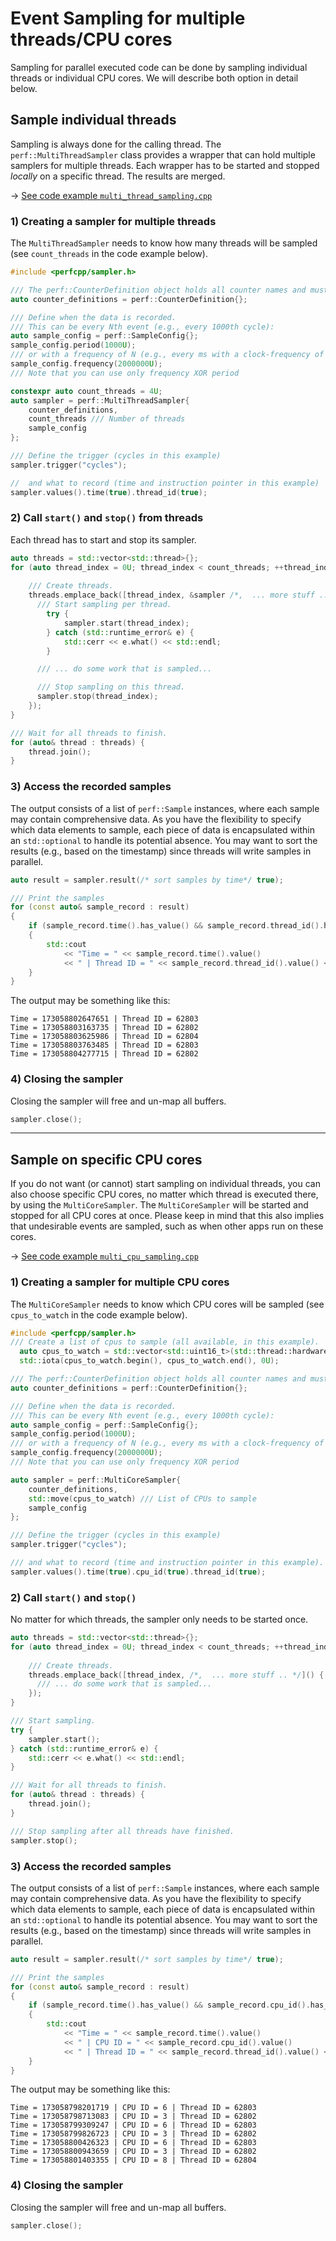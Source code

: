 # Event Sampling for multiple threads/CPU cores
Sampling for parallel executed code can be done by sampling individual threads or individual CPU cores.
We will describe both option in detail below.

## Sample individual threads
Sampling is always done for the calling thread.
The `perf::MultiThreadSampler` class provides a wrapper that can hold multiple samplers for multiple threads.
Each wrapper has to be started and stopped *locally* on a specific thread.
The results are merged.

&rarr; [See code example `multi_thread_sampling.cpp`](../examples/multi_thread_sampling.cpp)

### 1) Creating a sampler for multiple threads
The `MultiThreadSampler` needs to know how many threads will be sampled (see `count_threads` in the code example below).

```cpp
#include <perfcpp/sampler.h>

/// The perf::CounterDefinition object holds all counter names and must be alive when counters are accessed.
auto counter_definitions = perf::CounterDefinition{};

/// Define when the data is recorded.
/// This can be every Nth event (e.g., every 1000th cycle):
auto sample_config = perf::SampleConfig{};
sample_config.period(1000U);
/// or with a frequency of N (e.g., every ms with a clock-frequency of 2GHz):
sample_config.frequency(2000000U);
/// Note that you can use only frequency XOR period

constexpr auto count_threads = 4U;
auto sampler = perf::MultiThreadSampler{  
    counter_definitions,
    count_threads /// Number of threads
    sample_config
};

/// Define the trigger (cycles in this example) 
sampler.trigger("cycles");

//  and what to record (time and instruction pointer in this example)
sampler.values().time(true).thread_id(true);
```

### 2) Call `start()` and `stop()` from threads
Each thread has to start and stop its sampler.

```cpp
auto threads = std::vector<std::thread>{};
for (auto thread_index = 0U; thread_index < count_threads; ++thread_index) {
    
    /// Create threads.
    threads.emplace_back([thread_index, &sampler /*,  ... more stuff .. */]() {
      /// Start sampling per thread.
        try {
            sampler.start(thread_index);
        } catch (std::runtime_error& e) {
            std::cerr << e.what() << std::endl;
        }

      /// ... do some work that is sampled...

      /// Stop sampling on this thread.
      sampler.stop(thread_index);
    });
}

/// Wait for all threads to finish.
for (auto& thread : threads) {
    thread.join();
}
```

### 3) Access the recorded samples
The output consists of a list of `perf::Sample` instances, where each sample may contain comprehensive data. 
As you have the flexibility to specify which data elements to sample, each piece of data is encapsulated within an `std::optional` to handle its potential absence.
You may want to sort the results (e.g., based on the timestamp) since threads will write samples in parallel.

```cpp
auto result = sampler.result(/* sort samples by time*/ true);

/// Print the samples
for (const auto& sample_record : result)
{
    if (sample_record.time().has_value() && sample_record.thread_id().has_value())
    {
        std::cout 
            << "Time = " << sample_record.time().value() 
            << " | Thread ID = " << sample_record.thread_id().value() << std::endl;
    }
}
```

The output may be something like this:

    Time = 173058802647651 | Thread ID = 62803 
    Time = 173058803163735 | Thread ID = 62802 
    Time = 173058803625986 | Thread ID = 62804
    Time = 173058803763485 | Thread ID = 62803
    Time = 173058804277715 | Thread ID = 62802

### 4) Closing the sampler
Closing the sampler will free and un-map all buffers.
```cpp
sampler.close();
```

---

## Sample on specific CPU cores
If you do not want (or cannot) start sampling on individual threads, you can also choose specific CPU cores, no matter which thread is executed there, by using the `MultiCoreSampler`.
The `MultiCoreSampler` will be started and stopped for all CPU cores at once.
Please keep in mind that this also implies that undesirable events are sampled, such as when other apps run on these cores.

&rarr; [See code example `multi_cpu_sampling.cpp`](../examples/multi_cpu_sampling.cpp)

### 1) Creating a sampler for multiple CPU cores
The `MultiCoreSampler` needs to know which CPU cores will be sampled (see `cpus_to_watch` in the code example below).

```cpp
#include <perfcpp/sampler.h>
/// Create a list of cpus to sample (all available, in this example).
  auto cpus_to_watch = std::vector<std::uint16_t>(std::thread::hardware_concurrency());
  std::iota(cpus_to_watch.begin(), cpus_to_watch.end(), 0U);

/// The perf::CounterDefinition object holds all counter names and must be alive when counters are accessed.
auto counter_definitions = perf::CounterDefinition{};

/// Define when the data is recorded.
/// This can be every Nth event (e.g., every 1000th cycle):
auto sample_config = perf::SampleConfig{};
sample_config.period(1000U);
/// or with a frequency of N (e.g., every ms with a clock-frequency of 2GHz):
sample_config.frequency(2000000U);
/// Note that you can use only frequency XOR period

auto sampler = perf::MultiCoreSampler{
    counter_definitions,
    std::move(cpus_to_watch) /// List of CPUs to sample
    sample_config
};

/// Define the trigger (cycles in this example) 
sampler.trigger("cycles");

/// and what to record (time and instruction pointer in this example).
sampler.values().time(true).cpu_id(true).thread_id(true);
```

### 2) Call `start()` and `stop()` 
No matter for which threads, the sampler only needs to be started once.

```cpp
auto threads = std::vector<std::thread>{};
for (auto thread_index = 0U; thread_index < count_threads; ++thread_index) {
    
    /// Create threads.
    threads.emplace_back([thread_index, /*,  ... more stuff .. */]() {
      /// ... do some work that is sampled...
    });
}

/// Start sampling.
try {
    sampler.start();
} catch (std::runtime_error& e) {
    std::cerr << e.what() << std::endl;
}

/// Wait for all threads to finish.
for (auto& thread : threads) {
    thread.join();
}

/// Stop sampling after all threads have finished.
sampler.stop();
```

### 3) Access the recorded samples
The output consists of a list of `perf::Sample` instances, where each sample may contain comprehensive data.
As you have the flexibility to specify which data elements to sample, each piece of data is encapsulated within an `std::optional` to handle its potential absence.
You may want to sort the results (e.g., based on the timestamp) since threads will write samples in parallel.

```cpp
auto result = sampler.result(/* sort samples by time*/ true);

/// Print the samples
for (const auto& sample_record : result)
{
    if (sample_record.time().has_value() && sample_record.cpu_id().has_value() && sample_record.thread_id().has_value())
    {
        std::cout 
            << "Time = " << sample_record.time().value() 
            << " | CPU ID = " << sample_record.cpu_id().value()
            << " | Thread ID = " << sample_record.thread_id().value() << std::endl;
    }
}
```

The output may be something like this:

    Time = 173058798201719 | CPU ID = 6 | Thread ID = 62803
    Time = 173058798713083 | CPU ID = 3 | Thread ID = 62802
    Time = 173058799309247 | CPU ID = 6 | Thread ID = 62803
    Time = 173058799826723 | CPU ID = 3 | Thread ID = 62802
    Time = 173058800426323 | CPU ID = 6 | Thread ID = 62803
    Time = 173058800943659 | CPU ID = 3 | Thread ID = 62802
    Time = 173058801403355 | CPU ID = 8 | Thread ID = 62804

### 4) Closing the sampler
Closing the sampler will free and un-map all buffers.
```cpp
sampler.close();
```
